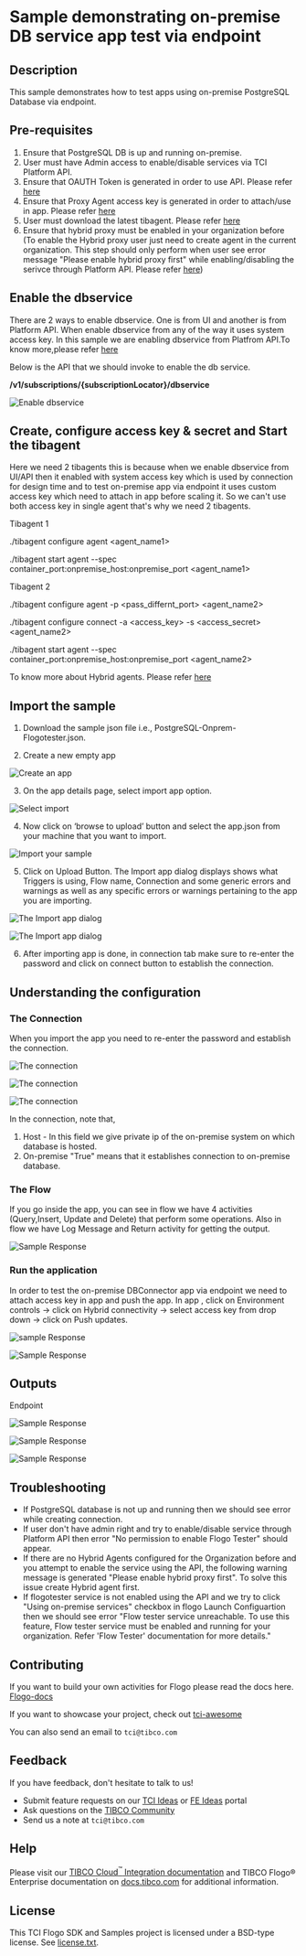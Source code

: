 # Sample demonstrating on-premise DB service app test via endpoint

## Description

This sample demonstrates how to test apps using on-premise PostgreSQL Database via endpoint.

## Pre-requisites

1. Ensure that PostgreSQL DB is up and running on-premise.
2. User must have Admin access to enable/disable services via TCI Platform API.
3. Ensure that OAUTH Token is generated in order to use API. Please refer [here](https://integration.cloud.tibco.com/docs/#Subsystems/tci-api/getstarted/basics/enable-api-access.html?Highlight=OAUTH%20Token)
4. Ensure that Proxy Agent access key is generated in order to attach/use in app. Please refer [here](https://account.cloud.tibco.com/cloud/docs/proxy-agent/creating_access_key.html)
5. User must download the latest tibagent. Please refer [here](https://integration.cloud.tibco.com/docs/#tci/using/hybrid-agent/installing-configuring-running-agent.html?TocPath=Using%2520TIBCO%2520Cloud%25E2%2584%25A2%2520Integration%257CUsing%2520the%2520TIBCO%2520Cloud%25E2%2584%25A2%2520Integration%2520-%2520Hybrid%2520Agent%257C_____4)
6. Ensure that hybrid proxy must be enabled in your organization before (To enable the Hybrid proxy user just need to create agent in the current organization. This step should only perform when user see error message "Please enable hybrid proxy first" while enabling/disabling the serivce through Platform API. Please refer [here](https://integration.cloud.tibco.com/docs/#tci/using/hybrid-agent/installing-configuring-running-agent.html?TocPath=Using%2520TIBCO%2520Cloud%25E2%2584%25A2%2520Integration%257CUsing%2520the%2520TIBCO%2520Cloud%25E2%2584%25A2%2520Integration%2520-%2520Hybrid%2520Agent%257C_____4))


## Enable the dbservice

There are 2 ways to enable dbservice. One is from UI and another is from Platform API. When enable dbservice from any of the way it uses system access key.
In this sample we are enabling dbservice from Platfrom API.To know more,please refer [here](https://integration.cloud.tibco.com/docs/#Subsystems/tci-api/organization/enable-dbservice.html?TocPath=TIBCO%2520Cloud%25E2%2584%25A2%2520Integration%2520API%257CManaging%2520an%2520Organization%2520with%2520the%2520TIBCO%2520Cloud%25E2%2584%25A2%2520Integration%2520API%257C_____4)

Below is the API that we should invoke to enable the db service. 

**/v1/subscriptions/{subscriptionLocator}/dbservice**

![Enable dbservice](../../../import-screenshots/Onpremise_Postgresql/enable_dbservice.png)

## Create, configure access key & secret and Start the tibagent

Here we need 2 tibagents this is because when we enable dbservice from UI/API then it enabled with system access key which is used by connection for design time and to test on-premise app via endpoint it uses custom access key which need to attach in app before scaling it. So we can't use both access key in single agent that's why we need 2 tibagents.

Tibagent 1

./tibagent configure agent <agent_name1> 

./tibagent start agent --spec container_port:onpremise_host:onpremise_port <agent_name1>

Tibagent 2

./tibagent configure agent -p <pass_differnt_port> <agent_name2> 

./tibagent configure connect -a <access_key> -s <access_secret> <agent_name2>

./tibagent start agent --spec container_port:onpremise_host:onpremise_port <agent_name2>

To know more about Hybrid agents. Please refer [here](https://integration.cloud.tibco.com/docs/#tci/using/hybrid-agent/agent-command-reference.html?TocPath=Using%2520TIBCO%2520Cloud%25E2%2584%25A2%2520Integration%257CUsing%2520the%2520TIBCO%2520Cloud%25E2%2584%25A2%2520Integration%2520-%2520Hybrid%2520Agent%257C_____5)

## Import the sample

1. Download the sample json file i.e., PostgreSQL-Onprem-Flogotester.json.

2. Create a new empty app

![Create an app](../../../import-screenshots/sqlserver_screenshot/1.png)

3. On the app details page, select import app option.

![Select import](../../../import-screenshots/sqlserver_screenshot/2.png)

4. Now click on ‘browse to upload’ button and select the app.json from your machine that you want to import.

![Import your sample](../../../import-screenshots/Onpremise_Postgresql/3.png)

5. Click on Upload Button. The Import app dialog displays shows what Triggers is using, Flow name, Connection and some generic errors and warnings as well as any specific errors or warnings pertaining to the app you are importing.

![The Import app dialog](../../../import-screenshots/Onpremise_Postgresql/4.jpg)

![The Import app dialog](../../../import-screenshots/Onpremise_Postgresql/5.jpg)

6. After importing app is done, in connection tab make sure to re-enter the password and click on connect button to establish the connection.

## Understanding the configuration

### The Connection

When you import the app you need to re-enter the password and establish the connection.

![The connection](../../../import-screenshots/Onpremise_Postgresql/6.png)

![The connection](../../../import-screenshots/Onpremise_Postgresql/7.png)

![The connection](../../../import-screenshots/Onpremise_Postgresql/8.png)

In the connection, note that,
1. Host - In this field we give private ip of the on-premise system on which database is hosted.
2. On-premise "True" means that it establishes connection to on-premise database.

### The Flow

If you go inside the app, you can see in flow we have 4 activities (Query,Insert, Update and Delete) that perform some operations.
Also in flow we have Log Message and Return activity for getting the output.

![Sample Response](../../../import-screenshots/Onpremise_Postgresql/9.jpg)

### Run the application

In order to test the on-premise DBConnector app via endpoint we need to attach access key in app and push the app.
In app , click on Environment controls -> click on Hybrid connectivity -> select access key from drop down -> click on Push updates.
 

![sample Response](../../../import-screenshots/Onpremise_Postgresql/15.jpg)

![Sample Response](../../../import-screenshots/Onpremise_Postgresql/16.jpg)


## Outputs

Endpoint

![Sample Response](../../../import-screenshots/Onpremise_Postgresql/17.jpg)

![Sample Response](../../../import-screenshots/Onpremise_Postgresql/18.jpg)

![Sample Response](../../../import-screenshots/Onpremise_Postgresql/19.jpg)


## Troubleshooting

* If PostgreSQL database is not up and running then we should see error while creating connection.
* If user don't have admin right and try to enable/disable service through Platform API then error "No permission to enable Flogo Tester" should appear.
* If there are no Hybrid Agents configured for the Organization before and you attempt to enable the service using the API, the following warning message is generated "Please enable hybrid proxy first". To solve this issue create Hybrid agent first.
* If flogotester service is not enabled using the API and we try to click "Using on-premise services" checkbox in flogo Launch Configuartion then we should see error "Flow tester service unreachable. To use this feature, Flow tester service must be enabled and running for your organization. Refer 'Flow Tester' documentation for more details."

## Contributing

If you want to build your own activities for Flogo please read the docs here. [Flogo-docs](https://tibcosoftware.github.io/flogo/)

If you want to showcase your project, check out [tci-awesome](https://github.com/TIBCOSoftware/tci-awesome)

You can also send an email to `tci@tibco.com`

## Feedback

If you have feedback, don't hesitate to talk to us!

* Submit feature requests on our [TCI Ideas](https://ideas.tibco.com/?project=TCI) or [FE Ideas](https://ideas.tibco.com/?project=FE) portal
* Ask questions on the [TIBCO Community](https://community.tibco.com/answers/product/344006)
* Send us a note at `tci@tibco.com`

## Help

Please visit our [TIBCO Cloud<sup>&trade;</sup> Integration documentation](https://integration.cloud.tibco.com/docs/) and TIBCO Flogo® Enterprise documentation on [docs.tibco.com](https://docs.tibco.com/) for additional information.

## License

This TCI Flogo SDK and Samples project is licensed under a BSD-type license. See [license.txt](license.txt).

